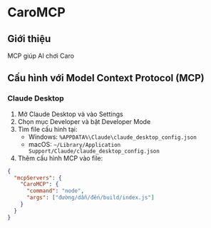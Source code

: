 # CaroMCP

## Giới thiệu

MCP giúp AI chơi Caro

## Cấu hình với Model Context Protocol (MCP)

### Claude Desktop

1. Mở Claude Desktop và vào Settings
2. Chọn mục Developer và bật Developer Mode
3. Tìm file cấu hình tại:
   - Windows: `%APPDATA%\Claude\claude_desktop_config.json`
   - macOS: `~/Library/Application Support/Claude/claude_desktop_config.json`
4. Thêm cấu hình MCP vào file:

```json
{
  "mcpServers": {
    "CaroMCP": {
      "command": "node",
      "args": ["đường/dẫn/đến/build/index.js"]
    }
  }
}
```
